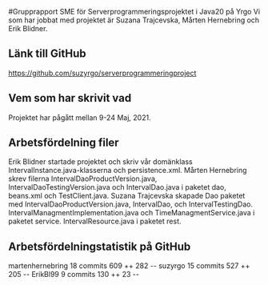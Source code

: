 #Grupprapport SME för Serverprogrammeringsprojektet i Java20 på Yrgo
Vi som har jobbat med projektet är Suzana Trajcevska, Mårten Hernebring och Erik Blidner.

## Länk till GitHub
https://github.com/suzyrgo/serverprogrammeringproject

## Vem som har skrivit vad
Projektet har pågått mellan 9-24 Maj, 2021.

## Arbetsfördelning filer
Erik Blidner startade projektet och skriv vår domänklass IntervalInstance.java-klasserna och persistence.xml.
Mårten Hernebring skrev filerna IntervalDaoProductVersion.java, IntervalDaoTestingVersion.java 
och IntervalDao.java i paketet dao, beans.xml och TestClient.java.
Suzana Trajcevska skapade Dao paketet med IntervalDaoProductVersion.java, IntervalDao, och IntervalTestingDao. IntervalManagmentImplementation.java och TimeManagmentService.java  i paketet service. IntervalResource.java i paketet rest.

## Arbetsfördelningstatistik på GitHub
martenhernebring
18 commits    609 ++    282 --
suzyrgo
15 commits    527 ++    205 --
ErikBl99
9 commits    130 ++    23 --